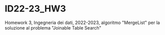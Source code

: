 # ID22-23_HW3
Homework 3, Ingegneria dei dati, 2022-2023, algoritmo "MergeList" per la soluzione al problema  "Joinable Table Search"

